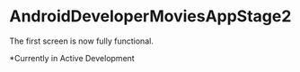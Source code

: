 # AndroidDeveloperMoviesAppStage2

The first screen is now fully functional.


*Currently in Active Development

